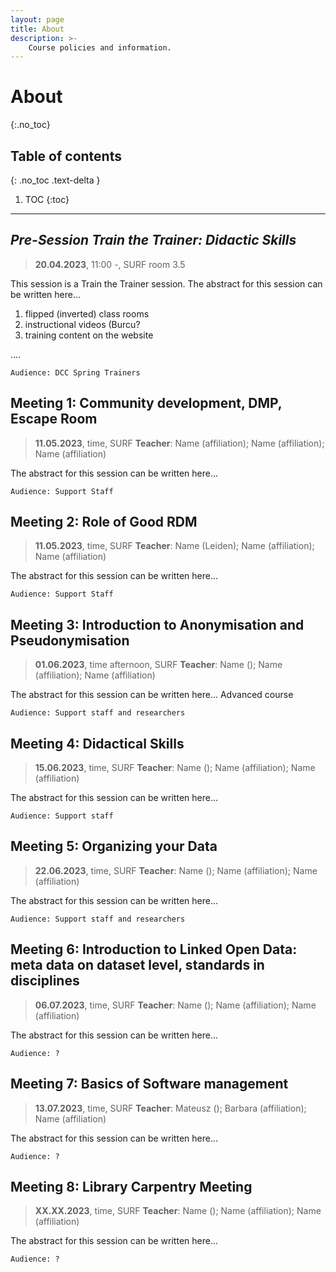 ```yaml
---
layout: page
title: About
description: >-
    Course policies and information.
---
```


# About
{:.no_toc}

## Table of contents
{: .no_toc .text-delta }

1. TOC
{:toc}

---

## *Pre-Session Train the Trainer: Didactic Skills*

>  **20.04.2023**, 11:00 -, SURF room 3.5

This session is a Train the Trainer session. The abstract for this session can be written here...

1. flipped (inverted) class rooms
2. instructional videos (Burcu?
3. training content on the website

....

    Audience: DCC Spring Trainers

## Meeting 1: Community development, DMP, Escape Room

>  **11.05.2023**, time, SURF
>  **Teacher**: Name (affiliation); Name (affiliation); Name (affiliation)

The abstract for this session can be written here...


    Audience: Support Staff

## Meeting 2: Role of Good RDM 

>  **11.05.2023**, time, SURF
>  **Teacher**: Name (Leiden); Name (affiliation); Name (affiliation)

The abstract for this session can be written here...


    Audience: Support Staff

## Meeting 3: Introduction to Anonymisation and Pseudonymisation

>  **01.06.2023**, time afternoon, SURF
>  **Teacher**: Name (); Name (affiliation); Name (affiliation)

The abstract for this session can be written here... Advanced course

    Audience: Support staff and researchers

## Meeting 4: Didactical Skills

>  **15.06.2023**, time, SURF
>  **Teacher**: Name (); Name (affiliation); Name (affiliation)

The abstract for this session can be written here... 


    Audience: Support staff

## Meeting 5: Organizing your Data

>  **22.06.2023**, time, SURF
>  **Teacher**: Name (); Name (affiliation); Name (affiliation)

The abstract for this session can be written here... 


    Audience: Support staff and researchers

## Meeting 6: Introduction to Linked Open Data: meta data on dataset level, standards in disciplines

>  **06.07.2023**, time, SURF
>  **Teacher**: Name (); Name (affiliation); Name (affiliation)

The abstract for this session can be written here... 


    Audience: ?

## Meeting 7: Basics of Software management

>  **13.07.2023**, time, SURF
>  **Teacher**: Mateusz (); Barbara (affiliation); Name (affiliation)

The abstract for this session can be written here... 


    Audience: ?

## Meeting 8: Library Carpentry Meeting

>  **XX.XX.2023**, time, SURF
>  **Teacher**: Name (); Name (affiliation); Name (affiliation)

The abstract for this session can be written here... 


    Audience: ?
